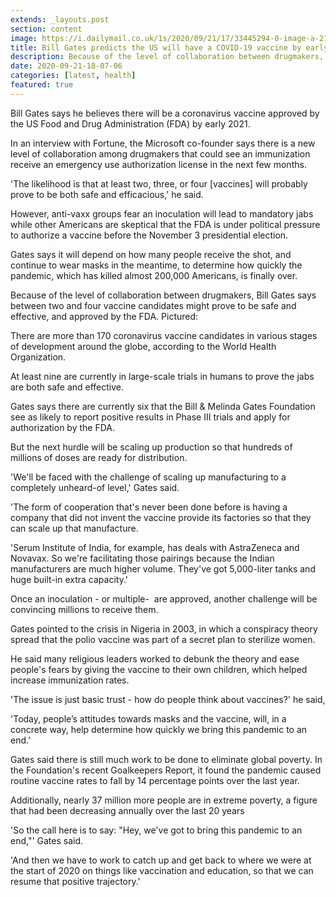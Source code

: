 ```yaml
---
extends: _layouts.post
section: content
image: https://i.dailymail.co.uk/1s/2020/09/21/17/33445294-0-image-a-21_1600705289314.jpg 
title: Bill Gates predicts the US will have a COVID-19 vaccine by early 2021 
description: Because of the level of collaboration between drugmakers, Bill Gates says between two and four vaccine candidates might prove to be safe and effective, and approved by the FDA. 
date: 2020-09-21-18-07-06 
categories: [latest, health] 
featured: true 
--- 
```

Bill Gates says he believes there will be a coronavirus vaccine approved by the US Food and Drug Administration (FDA) by early 2021.

In an interview with Fortune, the Microsoft co-founder says there is a new level of collaboration among drugmakers that could see an immunization receive an emergency use authorization license in the next few months.

'The likelihood is that at least two, three, or four [vaccines] will probably prove to be both safe and efficacious,' he said.

However, anti-vaxx groups fear an inoculation will lead to mandatory jabs while other Americans are skeptical that the FDA is under political pressure to authorize a vaccine before the November 3 presidential election.

Gates says it will depend on how many people receive the shot, and continue to wear masks in the meantime, to determine how quickly the pandemic, which has killed almost 200,000 Americans, is finally over. 

Because of the level of collaboration between drugmakers, Bill Gates says between two and four vaccine candidates might prove to be safe and effective, and approved by the FDA. Pictured: 



There are more than 170 coronavirus vaccine candidates in various stages of development around the globe, according to the World Health Organization.

At least nine are currently in large-scale trials in humans to prove the jabs are both safe and effective. 

Gates says there are currently six that the Bill & Melinda Gates Foundation see as likely to report positive results in Phase III trials and apply for authorization by the FDA.

But the next hurdle will be scaling up production so that hundreds of millions of doses are ready for distribution.

'We'll be faced with the challenge of scaling up manufacturing to a completely unheard-of level,' Gates said.

'The form of cooperation that's never been done before is having a company that did not invent the vaccine provide its factories so that they can scale up that manufacture. 



'Serum Institute of India, for example, has deals with AstraZeneca and Novavax. So we're facilitating those pairings because the Indian manufacturers are much higher volume. They've got 5,000-liter tanks and huge built-in extra capacity.'

Once an inoculation - or multiple-  are approved, another challenge will be convincing millions to receive them.

Gates pointed to the crisis in Nigeria in 2003, in which a conspiracy theory spread that the polio vaccine was part of a secret plan to sterilize women.

He said many religious leaders worked to debunk the theory and ease people's fears by giving the vaccine to their own children, which helped increase immunization rates.   

'The issue is just basic trust - how do people think about vaccines?' he said,

'Today, people’s attitudes towards masks and the vaccine, will, in a concrete way, help determine how quickly we bring this pandemic to an end.'







Gates said there is still much work to be done to eliminate global poverty. In the Foundation's recent Goalkeepers Report, it found the pandemic caused routine vaccine rates to fall by 14 percentage points over the last year.

Additionally, nearly 37 million more people are in extreme poverty, a figure that had been decreasing annually over the last 20 years 

'So the call here is to say: "Hey, we've got to bring this pandemic to an end,"' Gates said.

'And then we have to work to catch up and get back to where we were at the start of 2020 on things like vaccination and education, so that we can resume that positive trajectory.'

